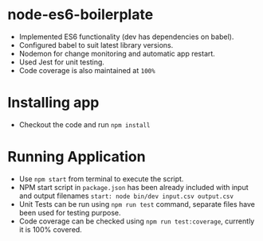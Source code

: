 # node-es6-boilerplate

- Implemented ES6 functionality (dev has dependencies on babel).
- Configured babel to suit latest library versions.
- Nodemon for change monitoring and automatic app restart.
- Used Jest for unit testing.
- Code coverage is also maintained at `100%`

# Installing app

- Checkout the code and run `npm install`

# Running Application

- Use `npm start` from terminal to execute the script.
- NPM start script in `package.json` has been already included with input and output filenames
  `start: node bin/dev input.csv output.csv`
- Unit Tests can be run using `npm run test` command, separate files have been used for testing purpose.
- Code coverage can be checked using `npm run test:coverage`, currently it is 100% covered.
